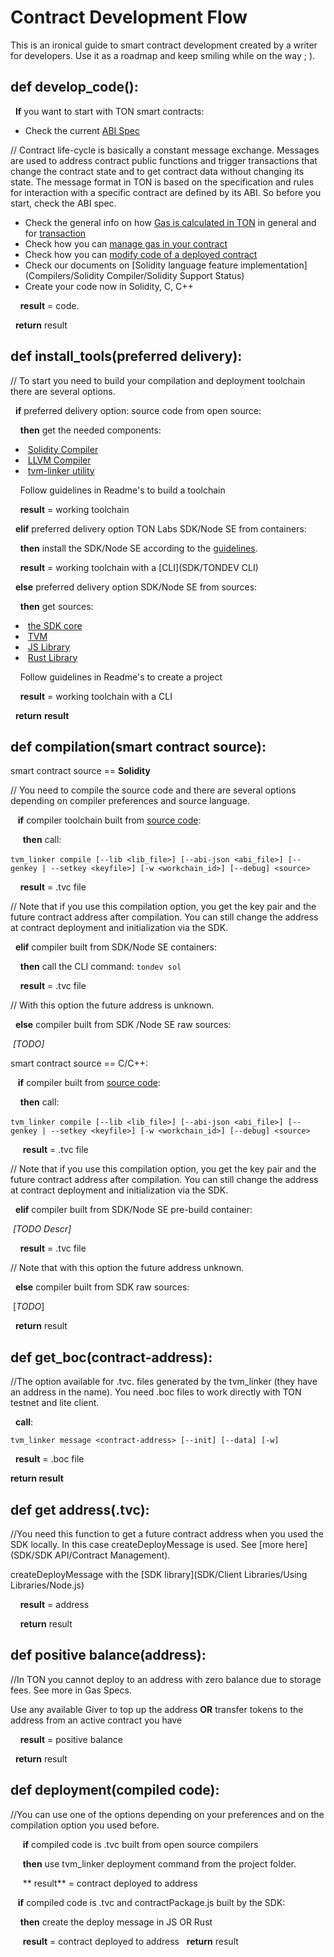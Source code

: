 # Contract Development Flow

This is an ironical guide to smart contract development created by a writer for developers. Use it as a roadmap and keep smiling while on the way ; ). 

## def develop_code():

&nbsp;&nbsp;**If** you want to start with TON smart contracts:

- Check the current [ABI Spec]()

// Contract life-cycle is basically a constant message exchange. Messages are used to address contract public functions and trigger transactions that change the contract state and to get contract data without changing its state. The message format in TON is based on the specification and rules for interaction with a specific contract are defined by its ABI. So before you start, check the ABI spec.

- Check the general info on how [Gas is calculated in TON]() in general and for [transaction]()</br>
- Check how you can [manage gas in your contract]()</br>
- Check how you can [modify code of a deployed contract]()</br>
- Check our documents on [Solidity language feature implementation](Compilers/Solidity Compiler/Solidity Support Status)</br>
- Create your code now in Solidity, C, C++ 

&nbsp;&nbsp;&nbsp;&nbsp;**result** = code.

&nbsp;&nbsp;**return** result

## def install_tools(preferred delivery):

// To start you need to build your compilation and deployment toolchain there are several options.

&nbsp;&nbsp;**if** preferred delivery option: source code from open source:

&nbsp;&nbsp;&nbsp;&nbsp;**then** get the needed components: 

- ​     [Solidity Compiler](https://github.com/tonlabs/TON-Solidity-Compiler)</br>
- ​     [LLVM Compiler]( https://github.com/tonlabs/TON-Compiler)</br>
- ​     [tvm-linker utility](https://github.com/tonlabs/TVM-linker) 

&nbsp;&nbsp;&nbsp;&nbsp;Follow guidelines in Readme's to build a toolchain

&nbsp;&nbsp;&nbsp;&nbsp;**result** = working toolchain

&nbsp;&nbsp;**elif** preferred delivery option TON Labs SDK/Node SE from containers:

&nbsp;&nbsp;&nbsp;&nbsp;**then** install the SDK/Node SE according to the [guidelines](SDK/Installation).

&nbsp;&nbsp;&nbsp;&nbsp;**result** =  working toolchain with a [CLI](SDK/TONDEV CLI)

&nbsp;&nbsp;**else** preferred delivery option  SDK/Node SE from sources:

&nbsp;&nbsp;&nbsp;&nbsp;**then** get sources:

- ​     [the SDK core]( https://github.com/tonlabs/TON-SDK )</br>
- ​     [TVM]( https://github.com/tonlabs/ton-labs-vm)</br>
- ​     [JS Library]( https://github.com/tonlabs/ton-client-js )</br>
- ​     [Rust Library](https://github.com/tonlabs/ton-client-rs) 

&nbsp;&nbsp;&nbsp;&nbsp;Follow guidelines in Readme's to create a project 

&nbsp;&nbsp;&nbsp;&nbsp;**result** = working toolchain with a CLI 

&nbsp;&nbsp;**return** **result**

## def compilation(smart contract source):

  smart contract source == **Solidity**

// You need to compile the source code and there are several options depending on compiler preferences and source language.

&nbsp;&nbsp; **if** compiler toolchain built from <u>source code</u>:

&nbsp;&nbsp;&nbsp;&nbsp; **then** call:

​       `tvm_linker compile [--lib <lib_file>] [--abi-json <abi_file>] [--genkey | --setkey <keyfile>] [-w <workchain_id>] [--debug] <source>`

&nbsp;&nbsp;&nbsp;&nbsp;**result** = .tvc file

 // Note that if you use this compilation option, you get the key pair and the future contract address after compilation. You can still change the address at contract deployment and initialization via the SDK. 

&nbsp;&nbsp;**elif**  compiler built from SDK/Node SE containers:

&nbsp;&nbsp;&nbsp;&nbsp;**then** call the CLI command: `tondev sol`

&nbsp;&nbsp;&nbsp;&nbsp;**result** = .tvc file

// With this option the future address is unknown.

&nbsp;&nbsp;**else** compiler built from  SDK /Node SE raw sources:

*​      [TODO]*

  smart contract source == C/C++:

&nbsp;&nbsp; **if** compiler built from <u>source code</u>:

&nbsp;&nbsp;&nbsp;&nbsp;**then** call:

​        `tvm_linker compile [--lib <lib_file>] [--abi-json <abi_file>] [--genkey | --setkey <keyfile>] [-w <workchain_id>] [--debug] <source>`

&nbsp;&nbsp;&nbsp;&nbsp; **result** = .tvc file

 // Note that if you use this compilation option, you get the key pair and the future contract address after compilation. You can still change the address at contract deployment and initialization via the SDK.

&nbsp;&nbsp;**elif** compiler built from SDK/Node SE pre-build container:

​    *[TODO Descr]*

&nbsp;&nbsp;&nbsp;&nbsp;**result** = .tvc file 

// Note that with this option the future address unknown.

&nbsp;&nbsp;**else** compiler built from SDK raw sources:

​         [*TODO*]  

&nbsp;&nbsp;**return** result

## def get_boc(contract-address):

 //The option available for .tvc. files generated by the tvm_linker (they have an address in the name). You need .boc files to work directly with TON testnet and lite client. 

&nbsp;&nbsp;**call**:

`
tvm_linker message <contract-address> [--init] [--data] [-w]
`

&nbsp;&nbsp;**result** = .boc file

**return result**

## def get address(.tvc):

//You need this function to get a future contract address when you used the SDK locally. In this case createDeployMessage is used. See [more here](SDK/SDK API/Contract Management).

createDeployMessage with the [SDK library](SDK/Client Libraries/Using Libraries/Node.js)

&nbsp;&nbsp;&nbsp;&nbsp;**result** = address

 &nbsp;&nbsp;&nbsp;&nbsp;**return** result 

## def positive balance(address):

//In TON you cannot deploy to an address with zero balance due to storage fees. See more in Gas Specs.

 Use any available Giver to top up the address **OR** transfer tokens to the address from an active contract you have

&nbsp;&nbsp;&nbsp;&nbsp;**result** = positive balance

&nbsp;&nbsp;**return** result

## def deployment(compiled code):

//You can use one of the options depending on your preferences and on the compilation option you used before.

&nbsp;&nbsp;&nbsp;&nbsp; **if** compiled code is .tvc built from open source compilers

 &nbsp;&nbsp;&nbsp;&nbsp;  **then** use tvm_linker deployment command from the project folder.

 &nbsp;&nbsp;&nbsp;&nbsp; ** result** = contract deployed to address

&nbsp;&nbsp; **if**  compiled code is .tvc and contractPackage.js built by the SDK:

&nbsp;&nbsp;&nbsp;&nbsp;**then**  create the deploy message in JS OR Rust

&nbsp;&nbsp;&nbsp;&nbsp; **result** = contract deployed to address
  &nbsp;&nbsp;**return** result



